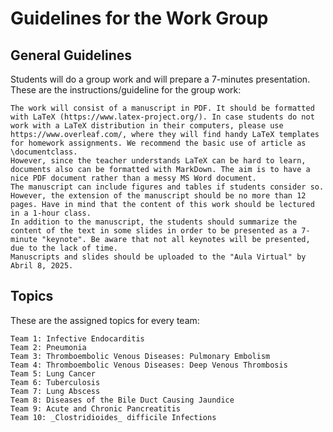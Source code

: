 # Guidelines for the Work Group
## General Guidelines

Students will do a group work and will prepare a 7-minutes presentation. These are the instructions/guideline for the group work:

    The work will consist of a manuscript in PDF. It should be formatted with LaTeX (https://www.latex-project.org/). In case students do not work with a LaTeX distribution in their computers, please use https://www.overleaf.com/, where they will find handy LaTeX templates for homework assignments. We recommend the basic use of article as \documentclass.
    However, since the teacher understands LaTeX can be hard to learn, documents also can be formatted with MarkDown. The aim is to have a nice PDF document rather than a messy MS Word document.
    The manuscript can include figures and tables if students consider so. However, the extension of the manuscript should be no more than 12 pages. Have in mind that the content of this work should be lectured in a 1-hour class.
    In addition to the manuscript, the students should summarize the content of the text in some slides in order to be presented as a 7-minute "keynote". Be aware that not all keynotes will be presented, due to the lack of time.
    Manuscripts and slides should be uploaded to the "Aula Virtual" by Abril 8, 2025.


## Topics

These are the assigned topics for every team:

    Team 1: Infective Endocarditis
    ⁠Team 2: Pneumonia
    Team 3: Thromboembolic Venous Diseases: Pulmonary Embolism
    Team 4: Thromboembolic Venous Diseases: Deep Venous Thrombosis
    Team 5: Lung Cancer
    ⁠Team 6: Tuberculosis
    Team 7: Lung Abscess
    Team 8: Diseases of the Bile Duct Causing Jaundice
    ⁠Team 9: Acute and Chronic Pancreatitis
    ⁠Team 10: _Clostridioides_ difficile Infections
